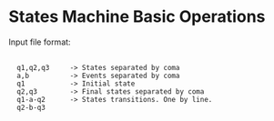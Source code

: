 States Machine Basic Operations
==

Input file format:

<pre>
  <code>
  q1,q2,q3     -> States separated by coma
  a,b          -> Events separated by coma
  q1           -> Initial state
  q2,q3        -> Final states separated by coma
  q1-a-q2      -> States transitions. One by line.
  q2-b-q3
  </code>
</pre>
